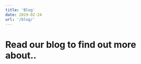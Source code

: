 ```yaml
---
title: 'Blog'
date: 2019-02-24
url: '/blog/'
---
```


# Read our blog to find out more about..

<!-- ## Thoughts and updates from our creative team. -->
